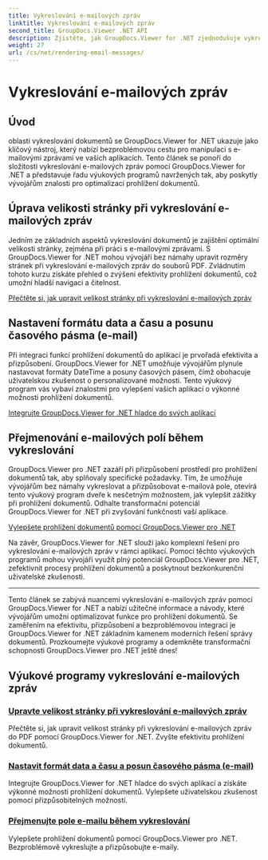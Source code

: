 ```yaml
---
title: Vykreslování e-mailových zpráv
linktitle: Vykreslování e-mailových zpráv
second_title: GroupDocs.Viewer .NET API
description: Zjistěte, jak GroupDocs.Viewer for .NET zjednodušuje vykreslování e-mailových zpráv do souborů PDF. Naučte se efektivně upravovat velikost stránky, nastavovat formát DateTime a přejmenovávat pole.
weight: 27
url: /cs/net/rendering-email-messages/
---
```


# Vykreslování e-mailových zpráv

## Úvod

oblasti vykreslování dokumentů se GroupDocs.Viewer for .NET ukazuje jako klíčový nástroj, který nabízí bezproblémovou cestu pro manipulaci s e-mailovými zprávami ve vašich aplikacích. Tento článek se ponoří do složitosti vykreslování e-mailových zpráv pomocí GroupDocs.Viewer for .NET a představuje řadu výukových programů navržených tak, aby poskytly vývojářům znalosti pro optimalizaci prohlížení dokumentů.

## Úprava velikosti stránky při vykreslování e-mailových zpráv

Jedním ze základních aspektů vykreslování dokumentů je zajištění optimální velikosti stránky, zejména při práci s e-mailovými zprávami. S GroupDocs.Viewer for .NET mohou vývojáři bez námahy upravit rozměry stránek při vykreslování e-mailových zpráv do souborů PDF. Zvládnutím tohoto kurzu získáte přehled o zvýšení efektivity prohlížení dokumentů, což umožní hladší navigaci a čitelnost.

[Přečtěte si, jak upravit velikost stránky při vykreslování e-mailových zpráv](./adjust-page-size-email/)

## Nastavení formátu data a času a posunu časového pásma (e-mail)

Při integraci funkcí prohlížení dokumentů do aplikací je prvořadá efektivita a přizpůsobení. GroupDocs.Viewer for .NET umožňuje vývojářům plynule nastavovat formáty DateTime a posuny časových pásem, čímž obohacuje uživatelskou zkušenost o personalizované možnosti. Tento výukový program vás vybaví znalostmi pro vylepšení vašich aplikací o výkonné možnosti prohlížení dokumentů.

[Integrujte GroupDocs.Viewer for .NET hladce do svých aplikací](./set-date-time-format-offset-email/)

## Přejmenování e-mailových polí během vykreslování

GroupDocs.Viewer pro .NET zazáří při přizpůsobení prostředí pro prohlížení dokumentů tak, aby splňovaly specifické požadavky. Tím, že umožňuje vývojářům bez námahy vykreslovat a přizpůsobovat e-mailová pole, otevírá tento výukový program dveře k nesčetným možnostem, jak vylepšit zážitky při prohlížení dokumentů. Odhalte transformační potenciál GroupDocs.Viewer for .NET při zvyšování funkčnosti vaší aplikace.

[Vylepšete prohlížení dokumentů pomocí GroupDocs.Viewer pro .NET](./rename-email-fields/)

Na závěr, GroupDocs.Viewer for .NET slouží jako komplexní řešení pro vykreslování e-mailových zpráv v rámci aplikací. Pomocí těchto výukových programů mohou vývojáři využít plný potenciál GroupDocs.Viewer pro .NET, zefektivnit procesy prohlížení dokumentů a poskytnout bezkonkurenční uživatelské zkušenosti.

--- 

Tento článek se zabývá nuancemi vykreslování e-mailových zpráv pomocí GroupDocs.Viewer for .NET a nabízí užitečné informace a návody, které vývojářům umožní optimalizovat funkce pro prohlížení dokumentů. Se zaměřením na efektivitu, přizpůsobení a bezproblémovou integraci je GroupDocs.Viewer for .NET základním kamenem moderních řešení správy dokumentů. Prozkoumejte výukové programy a odemkněte transformační schopnosti GroupDocs.Viewer pro .NET ještě dnes!
## Výukové programy vykreslování e-mailových zpráv
### [Upravte velikost stránky při vykreslování e-mailových zpráv](./adjust-page-size-email/)
Přečtěte si, jak upravit velikost stránky při vykreslování e-mailových zpráv do PDF pomocí GroupDocs.Viewer for .NET. Zvyšte efektivitu prohlížení dokumentů.
### [Nastavit formát data a času a posun časového pásma (e-mail)](./set-date-time-format-offset-email/)
Integrujte GroupDocs.Viewer for .NET hladce do svých aplikací a získáte výkonné možnosti prohlížení dokumentů. Vylepšete uživatelskou zkušenost pomocí přizpůsobitelných možností.
### [Přejmenujte pole e-mailu během vykreslování](./rename-email-fields/)
Vylepšete prohlížení dokumentů pomocí GroupDocs.Viewer pro .NET. Bezproblémově vykreslujte a přizpůsobujte e-maily.